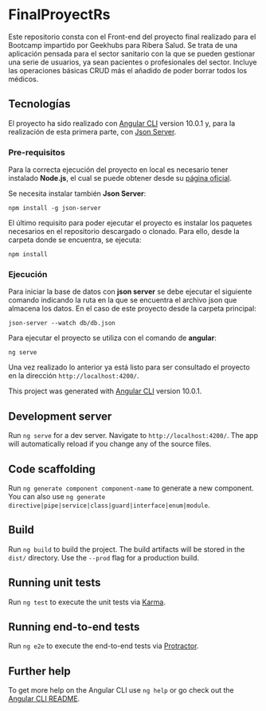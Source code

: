 # FinalProyectRs
Este repositorio consta con el Front-end del proyecto final realizado para el Bootcamp impartido por Geekhubs para Ribera Salud. 
Se trata de una aplicación pensada para el sector sanitario con la que se pueden gestionar una serie de usuarios, ya sean pacientes o profesionales del sector. Incluye las operaciones básicas CRUD más el añadido de poder borrar todos los médicos.

## Tecnologías
El proyecto ha sido realizado con [Angular CLI](https://github.com/angular/angular-cli) version 10.0.1 y, para la realización de esta primera parte, con [Json Server](https://github.com/typicode/json-server).

### Pre-requisitos
Para la correcta ejecución del proyecto en local es necesario tener instalado **Node.js**, el cual se puede obtener desde su [página oficial](https://nodejs.org/es/).

Se necesita instalar también **Json Server**:
```
npm install -g json-server
```

El último requisito para poder ejecutar el proyecto es instalar los paquetes necesarios en el repositorio descargado o clonado. Para ello, desde la carpeta donde se encuentra, se ejecuta:
```
npm install
```

### Ejecución
Para iniciar la base de datos con **json server** se debe ejecutar el siguiente comando indicando la ruta en la que se encuentra el archivo json que almacena los datos. En el caso de este proyecto desde la carpeta principal:
```
json-server --watch db/db.json
```

Para ejecutar el proyecto se utiliza con el comando de **angular**: 
```
ng serve
```

Una vez realizado lo anterior ya está listo para ser consultado el proyecto en la dirección  `http://localhost:4200/`.

This project was generated with [Angular CLI](https://github.com/angular/angular-cli) version 10.0.1.

## Development server

Run `ng serve` for a dev server. Navigate to `http://localhost:4200/`. The app will automatically reload if you change any of the source files.

## Code scaffolding

Run `ng generate component component-name` to generate a new component. You can also use `ng generate directive|pipe|service|class|guard|interface|enum|module`.

## Build

Run `ng build` to build the project. The build artifacts will be stored in the `dist/` directory. Use the `--prod` flag for a production build.

## Running unit tests

Run `ng test` to execute the unit tests via [Karma](https://karma-runner.github.io).

## Running end-to-end tests

Run `ng e2e` to execute the end-to-end tests via [Protractor](http://www.protractortest.org/).

## Further help

To get more help on the Angular CLI use `ng help` or go check out the [Angular CLI README](https://github.com/angular/angular-cli/blob/master/README.md).
